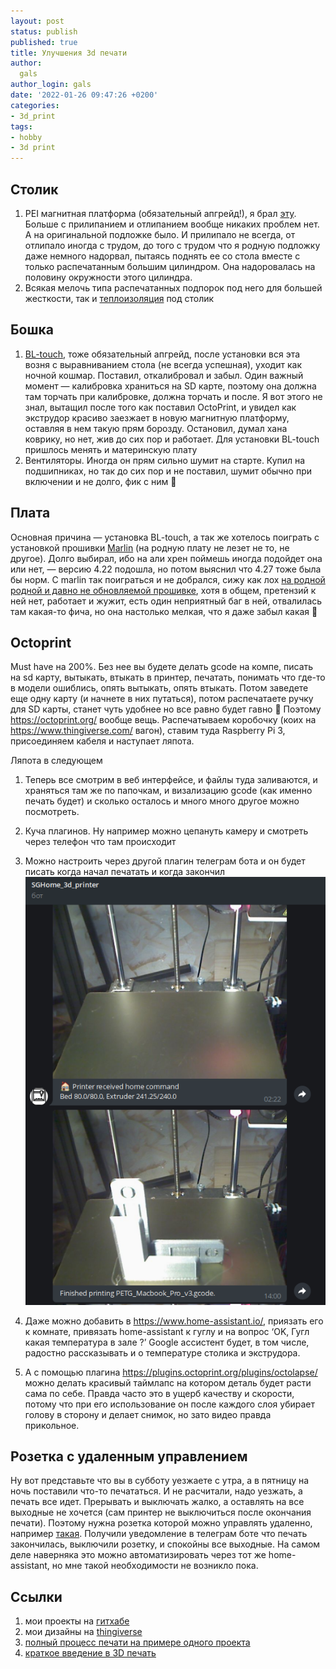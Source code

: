 ```yaml
---
layout: post
status: publish
published: true
title: Улучшения 3d печати
author:
  gals
author_login: gals
date: '2022-01-26 09:47:26 +0200'
categories:
- 3d_print
tags:
- hobby
- 3d print
---
```


## Столик

1. PEI магнитная платформа (обязательный апгрейд!), я брал [эту](https://aliexpress.ru/item/4000600359905.html). Больше с прилипанием и отлипанием вообще никаких проблем нет. А на оригинальной подложке было. И прилипало не всегда, от отлипало иногда с трудом, до того с трудом что я родную подложку даже немного надорвал, пытаясь поднять ее со стола вместе с только распечатанным большим цилиндром. Она надоровалась на половину окружности этого цилиндра.
2. Всякая мелочь типа распечатанных подпорок под него для большей жесткости, так и [теплоизоляция](https://aliexpress.ru/item/32879285916.html) под столик

## Бошка

1. [BL-touch](https://aliexpress.ru/item/32965233663.html), тоже обязательный апгрейд, после установки вся эта возня с выравниванием стола (не всегда успешная), уходит как ночной кошмар. Поставил, откалибровал и забыл. Один важный момент — калибровка храниться на SD карте, поэтому она должна там торчать при калибровке, должна торчать и после. Я вот этого не знал, вытащил после того как поставил OctoPrint, и увидел как экструдор красиво заезжает в новую магнитную платформу, оставляя в нем такую прям борозду. Остановил, думал хана коврику, но нет, жив до сих пор и работает. Для установки BL-touch пришлось менять и материнскую плату
2. Вентиляторы. Иногда он прям сильно шумит на старте. Купил на подшипниках, но так до сих пор и не поставил, шумит обычно при включении и не долго, фик с ним 🙂

## Плата

Основная причина — установка BL-touch, а так же хотелось поиграть с установкой прошивки [Marlin](https://marlinfw.org/) (на родную плату не лезет не то, не другое). Долго выбирал, ибо на али хрен поймешь иногда подойдет она или нет, — версию 4.22 подошла, но потом выяснил что 4.27 тоже была бы норм. C marlin так поиграться и не добрался, сижу как лох [на родной родной и давно не обновляемой прошивке](https://forums.creality3dofficial.com/download/ender-series/ender-5-pro/), хотя в общем, претензий к ней нет, работает и жужит, есть один неприятный баг в ней, отвалилась там какая-то фича, но она настолько мелкая, что я даже забыл какая 🙂

## Octoprint

Must have на 200%. Без нее вы будете делать gcode на компе, писать на sd карту, вытыкать, втыкать в принтер, печатать, понимать что где-то в модели ошиблись, опять вытыкать, опять втыкать. Потом заведете еще одну карту (и начнете в них путаться), потом распечатаете ручку для SD карты, станет чуть удобнее но все равно будет гавно 🙂 Поэтому https://octoprint.org/ вообще вещь. Распечатываем коробочку (коих на https://www.thingiverse.com/ вагон), ставим туда Raspberry Pi 3, присоединяем кабеля и наступает ляпота.

Ляпота в следующем

1. Теперь все смотрим в веб интерфейсе, и файлы туда заливаются, и храняться там же по папочкам, и визализацию gcode (как именно печать будет) и сколько осталось и много много другое можно посмотреть.
2. Куча плагинов. Ну например можно цепануть камеру и смотреть через телефон что там происходит
3. Можно настроить через другой плагин телеграм бота и он будет писать когда начал печатать и когда закончил
![Выглядит примерно вот так](/assets/images/2022-01-26-3d-print-advanced/octoprint-1.png)

4. Даже можно добавить в https://www.home-assistant.io/, приязать его к комнате, привязать home-assistant к гуглу и на вопрос ‘OK, Гугл какая температура в зале ?’ Google ассистент будет, в том числе, радостно рассказывать и о температуре столика и экструдора.
5. А с помощью плагина https://plugins.octoprint.org/plugins/octolapse/ можно делать красивый таймлапс на котором деталь будет расти сама по себе. Правда часто это в ущерб качеству и скорости, потому что при его использование он после каждого слоя убирает голову в сторону и делает снимок, но зато видео правда прикольное.

## Розетка с удаленным управлением

Ну вот представьте что вы в субботу уезжаете с утра, а в пятницу на ночь поставили что-то печататься. И не расчитали, надо уезжать, а печать все идет. Прерывать и выключать жалко, а оставлять на все выходные не хочется (сам принтер не выключиться после окончания печати). Поэтому нужна розетка которой можно управлять удаленно, например [такая](https://www.ozon.ru/product/umnaya-wifi-rozetka-mi-smart-plug-zigbee-168130037/?sh=t1Zt1QAAAA). Получили уведомление в телеграм боте что печать закончилась, выключили розетку, и спокойны все выходные. На самом деле наверняка это можно автоматизировать через тот же home-assistant, но мне такой необходимости не возникло пока.

## Ссылки

1. мои проекты на [гитхабе](https://github.com/sergeygalkin/3d_print)
2. мои дизайны на [thingiverse](https://www.thingiverse.com/sergeygals/designs)
3. [полный процесс печати на примере одного проекта](https://blog.sgalkin.info/2021/06/13/3d-print-task-example/)
4. [краткое введение в 3D печать](https://blog.sgalkin.info/2022/01/26/3d-start-with-ender-5-pro/)
